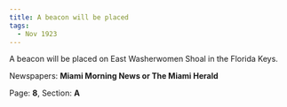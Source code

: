 ```yaml
---  
title: A beacon will be placed  
tags:  
  - Nov 1923  
---  
```

  
A beacon will be placed on East Washerwomen Shoal in the Florida Keys.  
  
Newspapers: **Miami Morning News or The Miami Herald**  
  
Page: **8**, Section: **A** 
